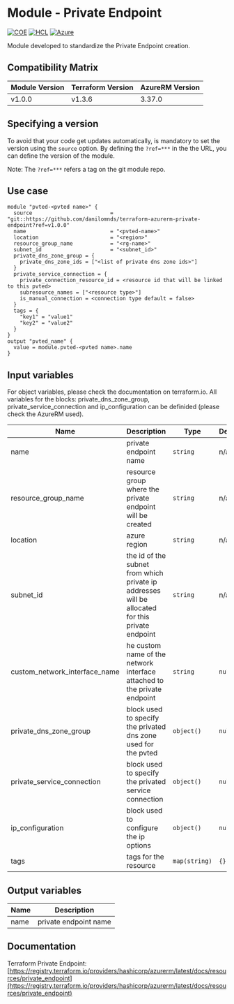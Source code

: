 # Module - Private Endpoint
[![COE](https://img.shields.io/badge/Created%20By-CCoE-blue)]()
[![HCL](https://img.shields.io/badge/language-HCL-blueviolet)](https://www.terraform.io/)
[![Azure](https://img.shields.io/badge/provider-Azure-blue)](https://registry.terraform.io/providers/hashicorp/azurerm/latest)

Module developed to standardize the Private Endpoint creation.

## Compatibility Matrix

| Module Version | Terraform Version | AzureRM Version |
|----------------|-------------------| --------------- |
| v1.0.0         | v1.3.6            | 3.37.0          |

## Specifying a version

To avoid that your code get updates automatically, is mandatory to set the version using the `source` option. 
By defining the `?ref=***` in the the URL, you can define the version of the module.

Note: The `?ref=***` refers a tag on the git module repo.

## Use case
```hcl
module "pvted-<pvted name>" {
  source                         = "git::https://github.com/danilomnds/terraform-azurerm-private-endpoint?ref=v1.0.0"
  name                           = "<pvted-name>"
  location                       = "<region>"
  resource_group_name            = "<rg-name>"
  subnet_id                      = "<subnet_id>"
  private_dns_zone_group = {
    private_dns_zone_ids = ["<list of private dns zone ids>"]
  }
  private_service_connection = {
    private_connection_resource_id = <resource id that will be linked to this pvted>
    subresource_names = ["<resource type>"]
    is_manual_connection = <connection type default = false>
  }  
  tags = {
    "key1" = "value1"
    "key2" = "value2"    
  }
}
output "pvted_name" {
  value = module.pvted-<pvted name>.name
}
```

## Input variables

For object variables, please check the documentation on terraform.io. All variables for the blocks: private_dns_zone_group, private_service_connection and ip_configuration can be definided (please check the AzureRM used).

| Name | Description | Type | Default | Required |
|------|-------------|------|---------|:--------:|
| name | private endpoint name | `string` | n/a | `Yes` |
| resource_group_name | resource group where the private endpoint will be created | `string` | n/a | `Yes` |
| location | azure region | `string` | n/a | `Yes` |
| subnet_id | the id of the subnet from which private ip addresses will be allocated for this private endpoint | `string` | n/a | `Yes` |
| custom_network_interface_name | he custom name of the network interface attached to the private endpoint | `string` | `null` | No |
| private_dns_zone_group | block used to specify the privated dns zone used for the pvted | `object()` | `null` | No |
| private_service_connection | block used to specify the privated service connection | `object()` | `null` | `Yes` |
| ip_configuration | block used to configure the ip options | `object()` | `null` | No |
| tags | tags for the resource | `map(string)` | `{}` | No

## Output variables

| Name | Description |
|------|-------------|
| name | private endpoint name |

## Documentation
Terraform Private Endpoint: <br>
[https://registry.terraform.io/providers/hashicorp/azurerm/latest/docs/resources/private_endpoint](https://registry.terraform.io/providers/hashicorp/azurerm/latest/docs/resources/private_endpoint)